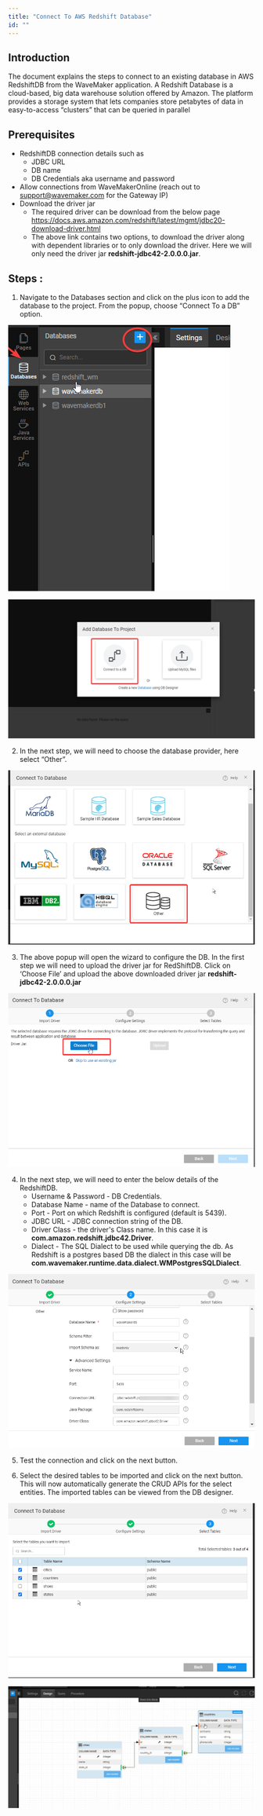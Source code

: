 ```yaml
---
title: "Connect To AWS Redshift Database"
id: ""
---
```


## Introduction

The document explains the steps to connect to an existing database in AWS RedshiftDB from the WaveMaker application. A Redshift Database is a cloud-based, big data warehouse solution offered by Amazon. The platform provides a storage system that lets companies store petabytes of data in easy-to-access “clusters” that can be queried in parallel


## Prerequisites

- RedshiftDB connection details such as
    - JDBC URL
    - DB name
    - DB Credentials aka username and password
- Allow connections from WaveMakerOnline (reach out to support@wavemaker.com for the Gateway IP)
- Download the driver jar
    - The required driver can be download from the below page https://docs.aws.amazon.com/redshift/latest/mgmt/jdbc20-download-driver.html
    - The above link contains two options, to download the driver along with dependent libraries or to only download the driver. Here we will only need the driver jar **redshift-jdbc42-2.0.0.0.jar**.



## Steps :

1. Navigate to the Databases section and click on the plus icon to add the database to the project. From the popup, choose “Connect To a DB” option.


[![](/learn/assets/redshift-add-db.png)](/learn/assets/redshift-add-db.png)

[![](/learn/assets/redshift-connect-db.png)](/learn/assets/redshift-connect-db.png)

2. In the next step, we will need to choose the database provider, here select “Other”.

[![](/learn/assets/redshift-choose-db.png)](/learn/assets/redshift-choose-db.png)

3. The above popup will open the wizard to configure the DB. In the first step we will need to upload the driver jar for RedShiftDB. Click on ‘Choose File’ and upload the above downloaded driver jar **redshift-jdbc42-2.0.0.0.jar**

[![](/learn/assets/redshift-choose-driver.png)](/learn/assets/redshift-choose-driver.png)

4. In the next step, we will need to enter the below details of the RedshiftDB.
    - Username & Password - DB Credentials.
    - Database Name - name of the Database to connect.
    - Port  - Port on which Redshift is configured (default is 5439).
    - JDBC URL - JDBC connection string of the DB.
    - Driver Class - the driver's Class name. In this case it is **com.amazon.redshift.jdbc42.Driver**.
    - Dialect - The SQL Dialect to be used while querying the db. As Redshift is a postgres based DB the dialect in this case will be **com.wavemaker.runtime.data.dialect.WMPostgresSQLDialect**.

[![](/learn/assets/redshift-provide-details.png)](/learn/assets/redshift-provide-details.png)

5. Test the connection and click on the next button.

6. Select the desired tables to be imported and click on the next button. This will now automatically generate the CRUD APIs for the select entities. The imported tables can be viewed from the DB designer.

[![](/learn/assets/redshift-select-tables.png)](/learn/assets/redshift-select-tables.png)

[![](/learn/assets/redshift-db-designer.png)](/learn/assets/redshift-db-designer.png)
